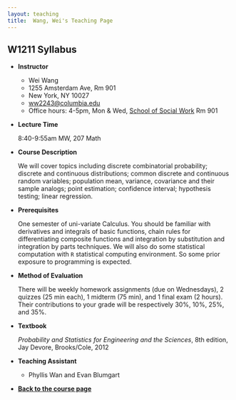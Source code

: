 ```yaml
---
layout: teaching
title:  Wang, Wei's Teaching Page
---
```

## W1211 Syllabus

-   **Instructor**

    * Wei Wang
    * 1255 Amsterdam Ave, Rm 901
    * New York, NY 10027
    * ww2243@columbia.edu
    * Office hours: 4-5pm, Mon & Wed, [School of Social Work](http://www.columbia.edu/about_columbia/map/ssw.html) Rm 901

-   **Lecture Time**

    8:40-9:55am MW, 207 Math

-   **Course Description**

    We will cover topics including discrete combinatorial probability; discrete and continuous distributions; 
    common discrete and continuous random variables; population mean, variance, covariance and
    their sample analogs; point estimation; confidence interval;
    hypothesis testing; linear regression.


-   **Prerequisites**

    One semester of uni-variate Calculus. You should be familiar with derivatives
    and integrals of basic functions, chain rules for differentiating
    composite functions and integration by substitution and integration
    by parts techniques. We will also do some statistical computation
    with `R` statistical computing environment. So some prior exposure
    to programming is expected.

-   **Method of Evaluation**

    There will be weekly homework assignments (due on Wednesdays), 2 quizzes (25 min each), 1 midterm (75 min), and 1 final exam (2 hours).
    Their contributions to your grade will be respectively 30%, 10%, 25%, and
    35%. 


-   **Textbook**

    _Probability and Statistics for Engineering and the Sciences_, 8th edition, Jay Devore, Brooks/Cole, 2012

-   **Teaching Assistant**

    * Phyllis Wan and Evan Blumgart

-  **[Back to the course page](./index.html)**
